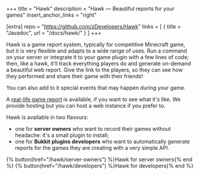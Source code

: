 +++
title = "Hawk"
description = "Hawk — Beautiful reports for your games"
insert_anchor_links = "right"

[extra]
repo = "https://github.com/zDevelopers/Hawk"
links = [
{ title = "Javadoc", url = "/docs/hawk/" }
]
+++

Hawk is a game report system, typically for competitive Minecraft game, but it is very flexible and adapts to a wide range of uses. Run a command on your server or integrate it to your game plugin with a few lines of code; then, like a hawk, it'll track everything players do and generate on-demand a beautiful web report. Give  the link to the players, so they can see how they performed and share their game with their friends!

You can also add to it special events that may happen during your game.

A [real-life game report](https://hawk.carrade.eu/ZP5Gt2l4) is available, if you want to see what it's like. We provide hosting but you can host a web instance if you prefer to.

Hawk is available in two flavours:

- one for **server owners** who want to record their games without headache: it's a small plugin to install;
- one for **Bukkit plugins developers** who want to automatically generate reports for the games they are creating with a very simple API.

{% button(href="/hawk/server-owners") %}Hawk for server owners{% end %}
{% button(href="/hawk/developers") %}Hawk for developers{% end %}
